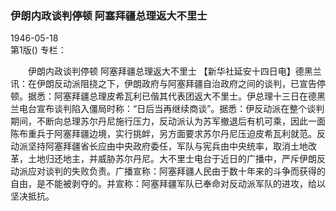 ### 伊朗内政谈判停顿  阿塞拜疆总理返大不里士  

1946-05-18  
第1版()
专栏：

　　伊朗内政谈判停顿
    阿塞拜疆总理返大不里士
    【新华社延安十四日电】德黑兰讯：在伊朗反动派阻挠之下，伊朗政府与阿塞拜疆自治政府之间的谈判，已宣告停顿。据悉：阿塞拜疆总理皮希瓦利已偕其代表团返大不里士。伊总理十三日在德黑兰电台宣布谈判陷入僵局时称：“日后当再继续商谈”。据悉：伊反动派在整个谈判期间，不断向总理苏尔丹尼施行压力，反动派认为苏军撤退后有机可乘，因此一面陈布重兵于阿塞拜疆边境，实行挑衅，另方面要求苏尔丹尼压迫皮希瓦利就范。反动派坚持阿塞拜疆省长应由中央政府委任，军队与宪兵由中央统率，取消土地改革，土地归还地主，并威胁苏尔丹尼。大不里士电台于近日的广播中，严斥伊朗反动派应对谈判的失败负责。广播宣称：阿塞拜疆人民由于数十年来的斗争而获得的自由，是不能被剥夺的。并宣称：阿塞拜疆军队已奉命对反动派军队的进攻，给以坚决抵抗。  
